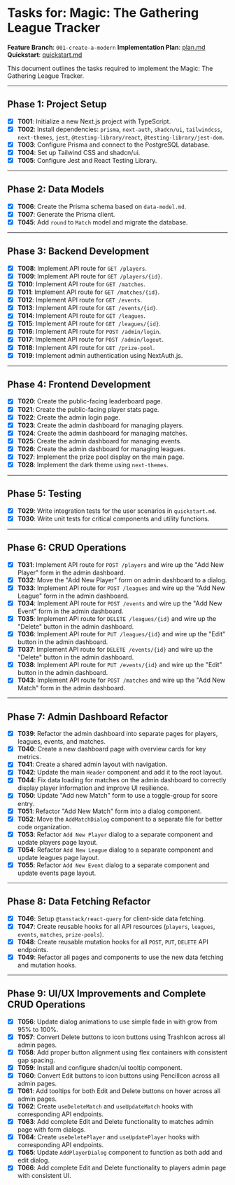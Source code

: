 # Tasks for: Magic: The Gathering League Tracker

**Feature Branch**: `001-create-a-modern`
**Implementation Plan**: [plan.md](plan.md)
**Quickstart**: [quickstart.md](quickstart.md)

This document outlines the tasks required to implement the Magic: The Gathering League Tracker.

---

## Phase 1: Project Setup

- [X] **T001**: Initialize a new Next.js project with TypeScript.
- [X] **T002**: Install dependencies: `prisma`, `next-auth`, `shadcn/ui`, `tailwindcss`, `next-themes`, `jest`, `@testing-library/react`, `@testing-library/jest-dom`.
- [X] **T003**: Configure Prisma and connect to the PostgreSQL database.
- [X] **T004**: Set up Tailwind CSS and shadcn/ui.
- [X] **T005**: Configure Jest and React Testing Library.

---

## Phase 2: Data Models

- [X] **T006**: Create the Prisma schema based on `data-model.md`.
- [X] **T007**: Generate the Prisma client.
- [X] **T045**: Add `round` to `Match` model and migrate the database.

---

## Phase 3: Backend Development

- [X] **T008**: Implement API route for `GET /players`.
- [X] **T009**: Implement API route for `GET /players/{id}`.
- [X] **T010**: Implement API route for `GET /matches`.
- [X] **T011**: Implement API route for `GET /matches/{id}`.
- [X] **T012**: Implement API route for `GET /events`.
- [X] **T013**: Implement API route for `GET /events/{id}`.
- [X] **T014**: Implement API route for `GET /leagues`.
- [X] **T015**: Implement API route for `GET /leagues/{id}`.
- [X] **T016**: Implement API route for `POST /admin/login`.
- [X] **T017**: Implement API route for `POST /admin/logout`.
- [X] **T018**: Implement API route for `GET /prize-pool`.
- [X] **T019**: Implement admin authentication using NextAuth.js.

---

## Phase 4: Frontend Development

- [X] **T020**: Create the public-facing leaderboard page.
- [X] **T021**: Create the public-facing player stats page.
- [X] **T022**: Create the admin login page.
- [X] **T023**: Create the admin dashboard for managing players.
- [X] **T024**: Create the admin dashboard for managing matches.
- [X] **T025**: Create the admin dashboard for managing events.
- [X] **T026**: Create the admin dashboard for managing leagues.
- [X] **T027**: Implement the prize pool display on the main page.
- [X] **T028**: Implement the dark theme using `next-themes`.

---

## Phase 5: Testing

- [X] **T029**: Write integration tests for the user scenarios in `quickstart.md`.
- [X] **T030**: Write unit tests for critical components and utility functions.

---

## Phase 6: CRUD Operations

- [X] **T031**: Implement API route for `POST /players` and wire up the "Add New Player" form in the admin dashboard.
- [X] **T032**: Move the "Add New Player" form on admin dashboard to a dialog.
- [X] **T033**: Implement API route for `POST /leagues` and wire up the "Add New League" form in the admin dashboard.
- [X] **T034**: Implement API route for `POST /events` and wire up the "Add New Event" form in the admin dashboard.
- [X] **T035**: Implement API route for `DELETE /leagues/{id}` and wire up the "Delete" button in the admin dashboard.
- [X] **T036**: Implement API route for `PUT /leagues/{id}` and wire up the "Edit" button in the admin dashboard.
- [X] **T037**: Implement API route for `DELETE /events/{id}` and wire up the "Delete" button in the admin dashboard.
- [X] **T038**: Implement API route for `PUT /events/{id}` and wire up the "Edit" button in the admin dashboard.
- [X] **T043**: Implement API route for `POST /matches` and wire up the "Add New Match" form in the admin dashboard.

---

## Phase 7: Admin Dashboard Refactor

- [X] **T039**: Refactor the admin dashboard into separate pages for players, leagues, events, and matches.
- [X] **T040**: Create a new dashboard page with overview cards for key metrics.
- [X] **T041**: Create a shared admin layout with navigation.
- [X] **T042**: Update the main `Header` component and add it to the root layout.
- [X] **T044**: Fix data loading for matches on the admin dashboard to correctly display player information and improve UI resilience.
- [X] **T050**: Update "Add new Match" form to use a toggle-group for score entry.
- [X] **T051**: Refactor "Add New Match" form into a dialog component.
- [X] **T052**: Move the `AddMatchDialog` component to a separate file for better code organization.
- [X] **T053**: Refactor `Add New Player` dialog to a separate component and update players page layout.
- [X] **T054**: Refactor `Add New League` dialog to a separate component and update leagues page layout.
- [X] **T055**: Refactor `Add New Event` dialog to a separate component and update events page layout.

---

## Phase 8: Data Fetching Refactor

- [X] **T046**: Setup `@tanstack/react-query` for client-side data fetching.
- [X] **T047**: Create reusable hooks for all API resources (`players`, `leagues`, `events`, `matches`, `prize-pools`).
- [X] **T048**: Create reusable mutation hooks for all `POST`, `PUT`, `DELETE` API endpoints.
- [X] **T049**: Refactor all pages and components to use the new data fetching and mutation hooks.

---

## Phase 9: UI/UX Improvements and Complete CRUD Operations

- [X] **T056**: Update dialog animations to use simple fade in with grow from 95% to 100%.
- [X] **T057**: Convert Delete buttons to icon buttons using TrashIcon across all admin pages.
- [X] **T058**: Add proper button alignment using flex containers with consistent gap spacing.
- [X] **T059**: Install and configure shadcn/ui tooltip component.
- [X] **T060**: Convert Edit buttons to icon buttons using PencilIcon across all admin pages.
- [X] **T061**: Add tooltips for both Edit and Delete buttons on hover across all admin pages.
- [X] **T062**: Create `useDeleteMatch` and `useUpdateMatch` hooks with corresponding API endpoints.
- [X] **T063**: Add complete Edit and Delete functionality to matches admin page with form dialogs.
- [X] **T064**: Create `useDeletePlayer` and `useUpdatePlayer` hooks with corresponding API endpoints.
- [X] **T065**: Update `AddPlayerDialog` component to function as both add and edit dialog.
- [X] **T066**: Add complete Edit and Delete functionality to players admin page with consistent UI.
